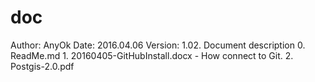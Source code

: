 # doc

Author: 	AnyOk
Date: 		2016.04.06
Version:	1.02.
Document description
	0. ReadMe.md
	1. 20160405-GitHubInstall.docx - How connect to Git.
	2. Postgis-2.0.pdf
